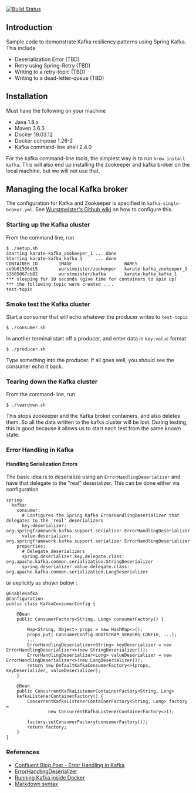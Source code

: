 
[![Build Status](https://api.travis-ci.com/Sdaas/karate-kafka.svg?branch=master)](https://travis-ci.com/Sdaas/karate-kafka)
 

## Introduction

Sample code to demonstrate Kafka resiliency patterns using Spring Kafka. This include

- Deserialization Error (TBD)
- Retry using Spring-Retry (TBD)
- Writing to a retry-topic (TBD)
- Writing to a dead-letter-queue (TBD)

## Installation

Must have the following on your machine

- Java 1.8.x
- Maven 3.6.3
- Docker 19.03.12
- Docker compose 1.26-2
- Kafka command-line shell 2.4.0

For the kafka command-line tools, the simplest way is to run `brew install kafka`. This will also end up installing the zookeeper and kafka broker on the local machine, but we will not use that.

## Managing the local Kafka broker

The configuration for Kafka and Zookeeper is specified in `kafka-single-broker.yml`. See
[Wurstmeister's Github wiki](https://github.com/wurstmeister/kafka-docker) on how to configure this.

### Starting up the Kafka cluster

From the command line, run 

```
$ ./setup.sh
Starting karate-kafka_zookeeper_1 ... done
Starting karate-kafka_kafka_1     ... done
CONTAINER ID        IMAGE                    NAMES
ce9b01556d15        wurstmeister/zookeeper   karate-kafka_zookeeper_1
33685067cb82        wurstmeister/kafka       karate-kafka_kafka_1
*** sleeping for 10 seconds (give time for containers to spin up)
*** the following topic were created ....
test-topic
```
### Smoke test the Kafka cluster

Start a consumer that will echo whatever the producer writes to `test-topic`

```
$ ./consumer.sh
```

In another terminal start off a producer, and enter data in `key:value` format 
```
$ ./producer.sh
```

Type something into the producer. If all goes well, you should see the consumer echo it back.

### Tearing down the Kafka cluster

From the command-line, run
```
$ ./teardown.sh
```

This stops zookeeper and the Kafka broker containers, and also deletes them. So all the data written to the kafka cluster will be lost. During testing, this is good because it allows us to start each test from the same known state.

### Error Handling in Kafka

#### Handling Serialization Errors

The basic idea is to deserialize using an `ErrorHandlingDeserializer` and have that delegate to the "real" deserializer. This can be done
either via configuration 
```
spring:
  kafka:
    consumer:
      # Configures the Spring Kafka ErrorHandlingDeserializer that delegates to the 'real' deserializers
      key-deserializer: org.springframework.kafka.support.serializer.ErrorHandlingDeserializer
      value-deserializer: org.springframework.kafka.support.serializer.ErrorHandlingDeserializer
    properties:
      # Delegate deserializers
      spring.deserializer.key.delegate.class: org.apache.kafka.common.serialization.StringDeserializer
      spring.deserializer.value.delegate.class: org.apache.kafka.common.serialization.LongDeserializer
```
or explicitly as shown below :
```
@EnableKafka
@Configuration
public class KafkaConsumerConfig {

    @Bean
    public ConsumerFactory<String, Long> consumerFactory() {

        Map<String, Object> props = new HashMap<>();
        props.put( ConsumerConfig.BOOTSTRAP_SERVERS_CONFIG, ...);
        ...
        ErrorHandlingDeserializer<String> keyDeserializer = new ErrorHandlingDeserializer<>(new StringDeserializer());
        ErrorHandlingDeserializer<Long> valueDeserializer = new ErrorHandlingDeserializer<>(new LongDeserializer());
        return new DefaultKafkaConsumerFactory<>(props, keyDeserializer, valueDeserializer);
    }

    @Bean
    public ConcurrentKafkaListenerContainerFactory<String, Long>
    kafkaListenerContainerFactory() {
        ConcurrentKafkaListenerContainerFactory<String, Long> factory =
                new ConcurrentKafkaListenerContainerFactory<>();

        factory.setConsumerFactory(consumerFactory());
        return factory;
    }
}
```
### References

* [Confluent Blog Post - Error Handling in Kafka](https://www.confluent.io/blog/spring-for-apache-kafka-deep-dive-part-1-error-handling-message-conversion-transaction-support/)
* [ErrorHandlingDeserializer](https://docs.spring.io/spring-kafka/docs/2.5.5.RELEASE/reference/html/#error-handling-deserializer)
* [Running Kafka inside Docker](https://github.com/wurstmeister/kafka-docker)
* [Markdown syntax](https://github.com/adam-p/markdown-here/wiki/Markdown-Cheatsheet)


